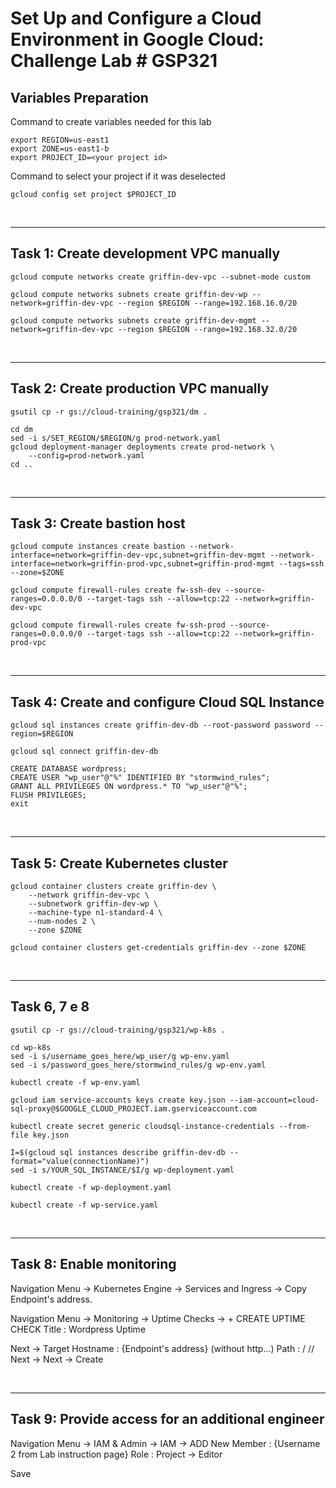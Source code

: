# **Set Up and Configure a Cloud Environment in Google Cloud: Challenge Lab # GSP321**

## **Variables Preparation**

Command to create variables needed for this lab

    export REGION=us-east1
    export ZONE=us-east1-b
    export PROJECT_ID=<your project id>

Command to select your project if it was deselected

    gcloud config set project $PROJECT_ID

<br>

---

## **Task 1: Create development VPC manually**

    gcloud compute networks create griffin-dev-vpc --subnet-mode custom

>

    gcloud compute networks subnets create griffin-dev-wp --network=griffin-dev-vpc --region $REGION --range=192.168.16.0/20

>

    gcloud compute networks subnets create griffin-dev-mgmt --network=griffin-dev-vpc --region $REGION --range=192.168.32.0/20

<br>

---

## **Task 2: Create production VPC manually**

    gsutil cp -r gs://cloud-training/gsp321/dm .

>

    cd dm
    sed -i s/SET_REGION/$REGION/g prod-network.yaml
    gcloud deployment-manager deployments create prod-network \
        --config=prod-network.yaml
    cd ..

<br>

---

## **Task 3: Create bastion host**

    gcloud compute instances create bastion --network-interface=network=griffin-dev-vpc,subnet=griffin-dev-mgmt --network-interface=network=griffin-prod-vpc,subnet=griffin-prod-mgmt --tags=ssh --zone=$ZONE

>

    gcloud compute firewall-rules create fw-ssh-dev --source-ranges=0.0.0.0/0 --target-tags ssh --allow=tcp:22 --network=griffin-dev-vpc

>

    gcloud compute firewall-rules create fw-ssh-prod --source-ranges=0.0.0.0/0 --target-tags ssh --allow=tcp:22 --network=griffin-prod-vpc

<br>

---

## **Task 4: Create and configure Cloud SQL Instance**

    gcloud sql instances create griffin-dev-db --root-password password --region=$REGION

>

    gcloud sql connect griffin-dev-db

>

    CREATE DATABASE wordpress;
    CREATE USER "wp_user"@"%" IDENTIFIED BY "stormwind_rules";
    GRANT ALL PRIVILEGES ON wordpress.* TO "wp_user"@"%";
    FLUSH PRIVILEGES;
    exit

<br>

---

## **Task 5: Create Kubernetes cluster**

    gcloud container clusters create griffin-dev \
        --network griffin-dev-vpc \
        --subnetwork griffin-dev-wp \
        --machine-type n1-standard-4 \
        --num-nodes 2 \
        --zone $ZONE

>

    gcloud container clusters get-credentials griffin-dev --zone $ZONE

<br>

---

## **Task 6, 7 e 8**

    gsutil cp -r gs://cloud-training/gsp321/wp-k8s .

>

    cd wp-k8s
    sed -i s/username_goes_here/wp_user/g wp-env.yaml
    sed -i s/password_goes_here/stormwind_rules/g wp-env.yaml

>

    kubectl create -f wp-env.yaml

>

    gcloud iam service-accounts keys create key.json --iam-account=cloud-sql-proxy@$GOOGLE_CLOUD_PROJECT.iam.gserviceaccount.com

>

    kubectl create secret generic cloudsql-instance-credentials --from-file key.json

>

    I=$(gcloud sql instances describe griffin-dev-db --format="value(connectionName)")
    sed -i s/YOUR_SQL_INSTANCE/$I/g wp-deployment.yaml

>

    kubectl create -f wp-deployment.yaml

>

    kubectl create -f wp-service.yaml

<br>

---

## **Task 8: Enable monitoring**

Navigation Menu -> Kubernetes Engine -> Services and Ingress -> Copy Endpoint's address.

Navigation Menu -> Monitoring -> Uptime Checks -> + CREATE UPTIME CHECK Title : Wordpress Uptime

Next -> Target Hostname : {Endpoint's address} (without http...) Path : / // Next -> Next -> Create

<br>

---

## **Task 9: Provide access for an additional engineer**

Navigation Menu -> IAM & Admin -> IAM -> ADD New Member : {Username 2 from Lab instruction page} Role : Project -> Editor

Save
